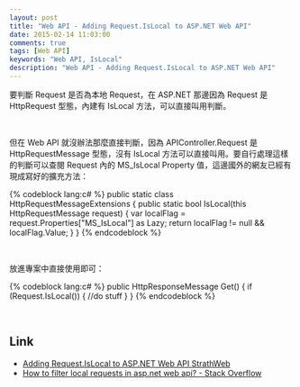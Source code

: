 ```yaml
---
layout: post
title: "Web API - Adding Request.IsLocal to ASP.NET Web API"
date: 2015-02-14 11:03:00
comments: true
tags: [Web API]
keywords: "Web API, IsLocal"
description: "Web API - Adding Request.IsLocal to ASP.NET Web API"
---
```


要判斷 Request 是否為本地 Request，在 ASP.NET 那邊因為 Request 是 HttpRequest 型態，內建有 IsLocal 方法，可以直接叫用判斷。  

<!-- More -->

<br/>


但在 Web API 就沒辦法那麼直接判斷，因為 APIController.Request 是 HttpRequestMessage 型態，沒有 IsLocal 方法可以直接叫用。要自行處理這樣的判斷可以查閱 Request 內的 MS_IsLocal Property 值，這邊國外的網友已經有現成寫好的擴充方法：  

{% codeblock lang:c# %} 
public static class HttpRequestMessageExtensions
{
   public static bool IsLocal(this HttpRequestMessage request)
   {
      var localFlag = request.Properties["MS_IsLocal"] as Lazy<bool>;
      return localFlag != null && localFlag.Value;
   }
}
{% endcodeblock %}

<br/>


放進專案中直接使用即可：  

{% codeblock lang:c# %} 
public HttpResponseMessage Get()
{
    if (Request.IsLocal()) {
        //do stuff
    }
}
{% endcodeblock %}

<br/>


Link
----
* [Adding Request.IsLocal to ASP.NET Web API StrathWeb](http://www.strathweb.com/2013/01/adding-request-islocal-to-asp-net-web-api/)
* [How to filter local requests in asp.net web api? - Stack Overflow](http://stackoverflow.com/questions/11849501/how-to-filter-local-requests-in-asp-net-web-api)
